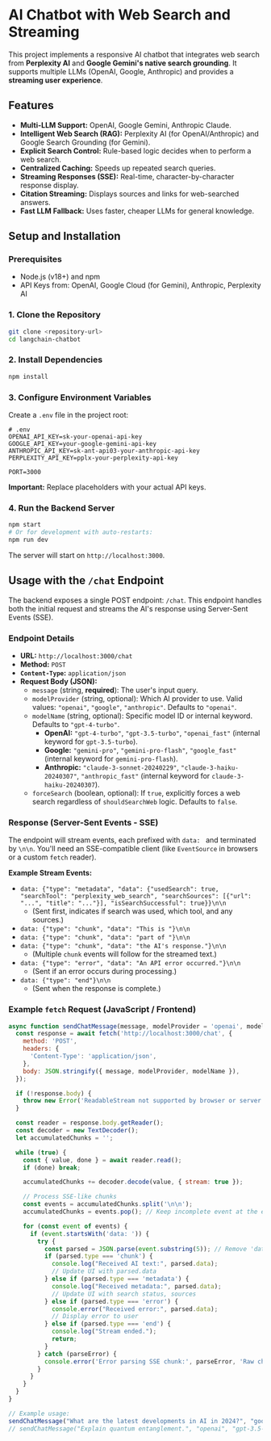 # AI Chatbot with Web Search and Streaming

This project implements a responsive AI chatbot that integrates web search from **Perplexity AI** and **Google Gemini's native search grounding**. It supports multiple LLMs (OpenAI, Google, Anthropic) and provides a **streaming user experience**.

## Features

*   **Multi-LLM Support:** OpenAI, Google Gemini, Anthropic Claude.
*   **Intelligent Web Search (RAG):** Perplexity AI (for OpenAI/Anthropic) and Google Search Grounding (for Gemini).
*   **Explicit Search Control:** Rule-based logic decides when to perform a web search.
*   **Centralized Caching:** Speeds up repeated search queries.
*   **Streaming Responses (SSE):** Real-time, character-by-character response display.
*   **Citation Streaming:** Displays sources and links for web-searched answers.
*   **Fast LLM Fallback:** Uses faster, cheaper LLMs for general knowledge.

## Setup and Installation

### Prerequisites

*   Node.js (v18+) and npm
*   API Keys from: OpenAI, Google Cloud (for Gemini), Anthropic, Perplexity AI

### 1. Clone the Repository

```bash
git clone <repository-url>
cd langchain-chatbot
```

### 2. Install Dependencies

```bash
npm install
```

### 3. Configure Environment Variables

Create a `.env` file in the project root:

```env
# .env
OPENAI_API_KEY=sk-your-openai-api-key
GOOGLE_API_KEY=your-google-gemini-api-key
ANTHROPIC_API_KEY=sk-ant-api03-your-anthropic-api-key
PERPLEXITY_API_KEY=pplx-your-perplexity-api-key

PORT=3000
```
**Important:** Replace placeholders with your actual API keys.

### 4. Run the Backend Server

```bash
npm start
# Or for development with auto-restarts:
npm run dev
```
The server will start on `http://localhost:3000`.

## Usage with the `/chat` Endpoint

The backend exposes a single POST endpoint: `/chat`. This endpoint handles both the initial request and streams the AI's response using Server-Sent Events (SSE).

### Endpoint Details

*   **URL:** `http://localhost:3000/chat`
*   **Method:** `POST`
*   **`Content-Type`:** `application/json`
*   **Request Body (JSON):**
    *   `message` (string, **required**): The user's input query.
    *   `modelProvider` (string, optional): Which AI provider to use. Valid values: `"openai"`, `"google"`, `"anthropic"`. Defaults to `"openai"`.
    *   `modelName` (string, optional): Specific model ID or internal keyword. Defaults to `"gpt-4-turbo"`.
        *   **OpenAI:** `"gpt-4-turbo"`, `"gpt-3.5-turbo"`, `"openai_fast"` (internal keyword for `gpt-3.5-turbo`).
        *   **Google:** `"gemini-pro"`, `"gemini-pro-flash"`, `"google_fast"` (internal keyword for `gemini-pro-flash`).
        *   **Anthropic:** `"claude-3-sonnet-20240229"`, `"claude-3-haiku-20240307"`, `"anthropic_fast"` (internal keyword for `claude-3-haiku-20240307`).
    *   `forceSearch` (boolean, optional): If `true`, explicitly forces a web search regardless of `shouldSearchWeb` logic. Defaults to `false`.

### Response (Server-Sent Events - SSE)

The endpoint will stream events, each prefixed with `data: ` and terminated by `\n\n`. You'll need an SSE-compatible client (like `EventSource` in browsers or a custom `fetch` reader).

**Example Stream Events:**

*   `data: {"type": "metadata", "data": {"usedSearch": true, "searchTool": "perplexity_web_search", "searchSources": [{"url": "...", "title": "..."}], "isSearchSuccessful": true}}\n\n`
    *   (Sent first, indicates if search was used, which tool, and any sources.)
*   `data: {"type": "chunk", "data": "This is "}\n\n`
*   `data: {"type": "chunk", "data": "part of "}\n\n`
*   `data: {"type": "chunk", "data": "the AI's response."}\n\n`
    *   (Multiple `chunk` events will follow for the streamed text.)
*   `data: {"type": "error", "data": "An API error occurred."}\n\n`
    *   (Sent if an error occurs during processing.)
*   `data: {"type": "end"}\n\n`
    *   (Sent when the response is complete.)

### Example `fetch` Request (JavaScript / Frontend)

```javascript
async function sendChatMessage(message, modelProvider = 'openai', modelName = 'gpt-4-turbo') {
  const response = await fetch('http://localhost:3000/chat', {
    method: 'POST',
    headers: {
      'Content-Type': 'application/json',
    },
    body: JSON.stringify({ message, modelProvider, modelName }),
  });

  if (!response.body) {
    throw new Error('ReadableStream not supported by browser or server response.');
  }

  const reader = response.body.getReader();
  const decoder = new TextDecoder();
  let accumulatedChunks = '';

  while (true) {
    const { value, done } = await reader.read();
    if (done) break;

    accumulatedChunks += decoder.decode(value, { stream: true });

    // Process SSE-like chunks
    const events = accumulatedChunks.split('\n\n');
    accumulatedChunks = events.pop(); // Keep incomplete event at the end

    for (const event of events) {
      if (event.startsWith('data: ')) {
        try {
          const parsed = JSON.parse(event.substring(5)); // Remove 'data: '
          if (parsed.type === 'chunk') {
            console.log("Received AI text:", parsed.data);
            // Update UI with parsed.data
          } else if (parsed.type === 'metadata') {
            console.log("Received metadata:", parsed.data);
            // Update UI with search status, sources
          } else if (parsed.type === 'error') {
            console.error("Received error:", parsed.data);
            // Display error to user
          } else if (parsed.type === 'end') {
            console.log("Stream ended.");
            return;
          }
        } catch (parseError) {
          console.error('Error parsing SSE chunk:', parseError, 'Raw chunk:', event);
        }
      }
    }
  }
}

// Example usage:
sendChatMessage("What are the latest developments in AI in 2024?", "google", "gemini-pro");
// sendChatMessage("Explain quantum entanglement.", "openai", "gpt-3.5-turbo");
```
